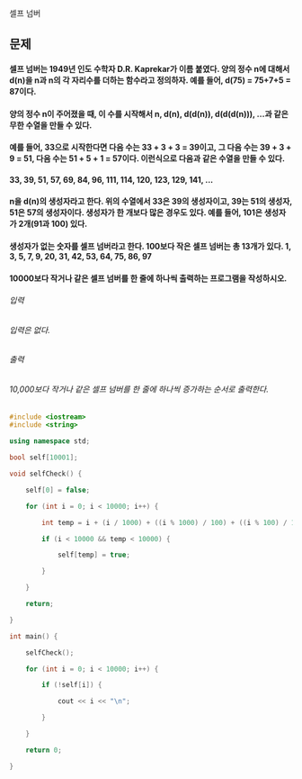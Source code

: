 셀프 넘버
## 문제
#### 셀프 넘버는 1949년 인도 수학자 D.R. Kaprekar가 이름 붙였다. 양의 정수 n에 대해서 d(n)을 n과 n의 각 자리수를 더하는 함수라고 정의하자. 예를 들어, d(75) = 75+7+5 = 87이다.

#### 양의 정수 n이 주어졌을 때, 이 수를 시작해서 n, d(n), d(d(n)), d(d(d(n))), ...과 같은 무한 수열을 만들 수 있다. 

#### 예를 들어, 33으로 시작한다면 다음 수는 33 + 3 + 3 = 39이고, 그 다음 수는 39 + 3 + 9 = 51, 다음 수는 51 + 5 + 1 = 57이다. 이런식으로 다음과 같은 수열을 만들 수 있다.

#### 33, 39, 51, 57, 69, 84, 96, 111, 114, 120, 123, 129, 141, ...

#### n을 d(n)의 생성자라고 한다. 위의 수열에서 33은 39의 생성자이고, 39는 51의 생성자, 51은 57의 생성자이다. 생성자가 한 개보다 많은 경우도 있다. 예를 들어, 101은 생성자가 2개(91과 100) 있다. 

#### 생성자가 없는 숫자를 셀프 넘버라고 한다. 100보다 작은 셀프 넘버는 총 13개가 있다. 1, 3, 5, 7, 9, 20, 31, 42, 53, 64, 75, 86, 97

#### 10000보다 작거나 같은 셀프 넘버를 한 줄에 하나씩 출력하는 프로그램을 작성하시오.

###### 입력
###### 입력은 없다.

###### 출력
###### 10,000보다 작거나 같은 셀프 넘버를 한 줄에 하나씩 증가하는 순서로 출력한다.

```c++
#include <iostream>
#include <string>

using namespace std;

bool self[10001];

void selfCheck() {

	self[0] = false;

	for (int i = 0; i < 10000; i++) {

		int temp = i + (i / 1000) + ((i % 1000) / 100) + ((i % 100) / 10) + (i % 10);

		if (i < 10000 && temp < 10000) {

			self[temp] = true;

		}

	}

	return;

}

int main() {

	selfCheck();

	for (int i = 0; i < 10000; i++) {

		if (!self[i]) {

			cout << i << "\n";

		}

	}

	return 0;

}
```
